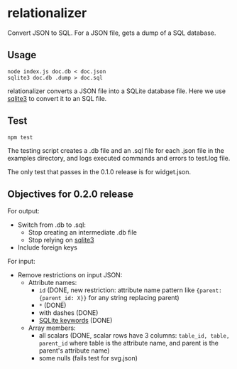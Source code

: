 # relationalizer
Convert JSON to SQL. For a JSON file, gets a dump of a SQL database.

## Usage
    node index.js doc.db < doc.json
    sqlite3 doc.db .dump > doc.sql

relationalizer converts a JSON file into a SQLite database file. Here we use [sqlite3](https://sqlite.org/cli.html) to convert it to an SQL file.

## Test
    npm test

The testing script creates a .db file and an .sql file for each .json file in the examples directory, and logs executed commands and errors to test.log file.

The only test that passes in the 0.1.0 release is for widget.json.

## Objectives for 0.2.0 release

For output:

- Switch from .db to .sql:
  - Stop creating an intermediate .db file
  - Stop relying on [sqlite3](https://sqlite.org/cli.html)
- Include foreign keys

For input:

- Remove restrictions on input JSON:
  - Attribute names:
    - `id` (DONE, new restriction: attribute name pattern like `{parent:{parent_id: X}}` for any string replacing parent)
    - `*` (DONE)
    - with dashes (DONE)
    - [SQLite keywords](https://sqlite.org/lang_keywords.html) (DONE)
  - Array members:
    - all scalars (DONE, scalar rows have 3 columns: `table_id, table, parent_id` where table is the attribute name, and parent is the parent's attribute name)
    - some nulls (fails test for svg.json)

